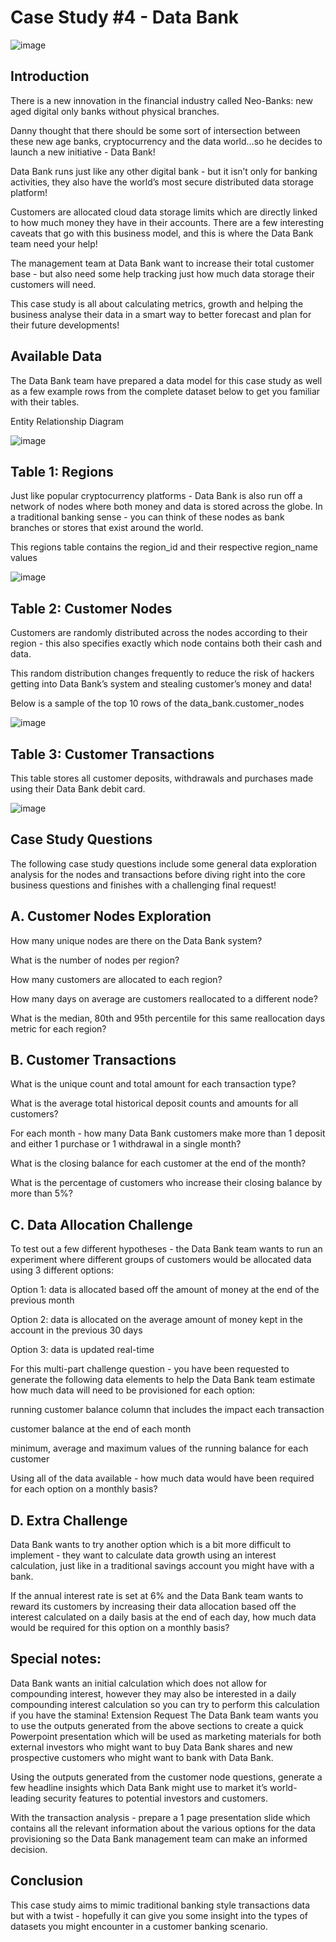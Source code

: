 # Case Study #4 - Data Bank


![image](https://github.com/Prithak8/8_WEEK_SQL_CHALLENGE/assets/109690999/34e47705-04be-47af-a5de-106fd6090f5a)


## Introduction

There is a new innovation in the financial industry called Neo-Banks: new aged digital only banks without physical branches.

Danny thought that there should be some sort of intersection between these new age banks, cryptocurrency and the data world…so he decides to launch a new initiative - Data Bank!

Data Bank runs just like any other digital bank - but it isn’t only for banking activities, they also have the world’s most secure distributed data storage platform!

Customers are allocated cloud data storage limits which are directly linked to how much money they have in their accounts. There are a few interesting caveats that go with this business model, and this is where the Data Bank team need your help!

The management team at Data Bank want to increase their total customer base - but also need some help tracking just how much data storage their customers will need.

This case study is all about calculating metrics, growth and helping the business analyse their data in a smart way to better forecast and plan for their future developments!

## Available Data

The Data Bank team have prepared a data model for this case study as well as a few example rows from the complete dataset below to get you familiar with their tables.

Entity Relationship Diagram

![image](https://github.com/Prithak8/8_WEEK_SQL_CHALLENGE/assets/109690999/613aff8b-0745-4751-b035-e24ace62d758)


## Table 1: Regions

Just like popular cryptocurrency platforms - Data Bank is also run off a network of nodes where both money and data is stored across the globe. In a traditional banking sense - you can think of these nodes as bank branches or stores that exist around the world.

This regions table contains the region_id and their respective region_name values

![image](https://github.com/Prithak8/8_WEEK_SQL_CHALLENGE/assets/109690999/4cf7e356-9c13-47c6-86d5-869a16e143a6)


## Table 2: Customer Nodes

Customers are randomly distributed across the nodes according to their region - this also specifies exactly which node contains both their cash and data.

This random distribution changes frequently to reduce the risk of hackers getting into Data Bank’s system and stealing customer’s money and data!

Below is a sample of the top 10 rows of the data_bank.customer_nodes


![image](https://github.com/Prithak8/8_WEEK_SQL_CHALLENGE/assets/109690999/f103d64d-788b-4497-9e20-9eee87a7df1b)


## Table 3: Customer Transactions

This table stores all customer deposits, withdrawals and purchases made using their Data Bank debit card.


![image](https://github.com/Prithak8/8_WEEK_SQL_CHALLENGE/assets/109690999/8bebebfd-b113-4edb-80d6-fb773cef5012)



## Case Study Questions

The following case study questions include some general data exploration analysis for the nodes and transactions before diving right into the core business questions and finishes with a challenging final request!


## A. Customer Nodes Exploration


How many unique nodes are there on the Data Bank system?

What is the number of nodes per region?

How many customers are allocated to each region?

How many days on average are customers reallocated to a different node?

What is the median, 80th and 95th percentile for this same reallocation days metric for each region?


## B. Customer Transactions

What is the unique count and total amount for each transaction type?

What is the average total historical deposit counts and amounts for all customers?

For each month - how many Data Bank customers make more than 1 deposit and either 1 purchase or 1 withdrawal in a single month?

What is the closing balance for each customer at the end of the month?

What is the percentage of customers who increase their closing balance by more than 5%?


## C. Data Allocation Challenge

To test out a few different hypotheses - the Data Bank team wants to run an experiment where different groups of customers would be allocated data using 3 
different options:


Option 1: data is allocated based off the amount of money at the end of the previous month

Option 2: data is allocated on the average amount of money kept in the account in the previous 30 days

Option 3: data is updated real-time


For this multi-part challenge question - you have been requested to generate the following data elements to help the Data Bank team estimate how much data will need to be provisioned for each option:

running customer balance column that includes the impact each transaction

customer balance at the end of each month

minimum, average and maximum values of the running balance for each customer

Using all of the data available - how much data would have been required for each option on a monthly basis?


## D. Extra Challenge

Data Bank wants to try another option which is a bit more difficult to implement - they want to calculate data growth using an interest calculation, just like in a traditional savings account you might have with a bank.

If the annual interest rate is set at 6% and the Data Bank team wants to reward its customers by increasing their data allocation based off the interest calculated on a daily basis at the end of each day, how much data would be required for this option on a monthly basis?


## Special notes:

Data Bank wants an initial calculation which does not allow for compounding interest, however they may also be interested in a daily compounding interest calculation so you can try to perform this calculation if you have the stamina!
Extension Request
The Data Bank team wants you to use the outputs generated from the above sections to create a quick Powerpoint presentation which will be used as marketing materials for both external investors who might want to buy Data Bank shares and new prospective customers who might want to bank with Data Bank.

Using the outputs generated from the customer node questions, generate a few headline insights which Data Bank might use to market it’s world-leading security features to potential investors and customers.

With the transaction analysis - prepare a 1 page presentation slide which contains all the relevant information about the various options for the data provisioning so the Data Bank management team can make an informed decision.


## Conclusion
This case study aims to mimic traditional banking style transactions data but with a twist - hopefully it can give you some insight into the types of datasets you might encounter in a customer banking scenario.



